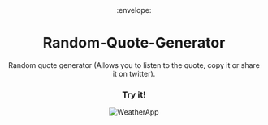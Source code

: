 <div align="center">:envelope:<div>
<h1 align="center">Random-Quote-Generator</h1>
<p align="center">Random quote generator (Allows you to listen to the quote, copy it or share it on twitter).</p>
<h3 align="center">Try it!</h3>
<img alt="WeatherApp" src="https://user-images.githubusercontent.com/82126168/204148378-5f67d7fe-14a9-4a92-b888-d60b7e1c1a02.png">
